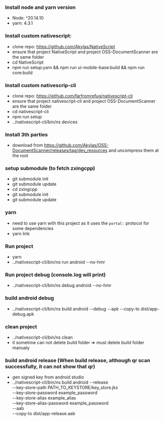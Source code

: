 ### Install node and yarn version
* Node: ^20.14.10
* yarn: 4.3.1

### Install custom nativescript:
* clone repo: https://github.com/Akylas/NativeScript
* ensure that project NativeScript and project OSS-DocumentScanner are the same folder
* cd NativeScript
* npm run setup:yarn && npm run ui-mobile-base:build && npm run core:build

### Install custom nativescrip-cli
* clone repo: https://github.com/farfromrefug/nativescript-cli
* ensure that project nativescript-cli and project OSS-DocumentScanner are the same folder
* cd nativescript-cli
* npm run setup
* ../nativescript-cli/bin/ns devices

### Install 3th parties
* download from https://github.com/Akylas/OSS-DocumentScanner/releases/tag/dev_resources and uncompress them at the root

### setup submodule (to fetch zxingcpp)
* git submodule init
* git submodule update
* cd zxingcpp
* git submodule init
* git submodule update

### yarn
* need to use yarn with this project as it uses the `portal:` protocol for some dependencies
* yarn link

### Run project
* yarn
* ../nativescript-cli/bin/ns run android --no-hmr

### Run project debug (console.log will print)
* ../nativescript-cli/bin/ns debug android --no-hmr

### build android debug
* ../nativescript-cli/bin/ns build android --debug --apk --copy-to dist/app-debug.apk

### clean project 
* ../nativescript-cli/bin/ns clean
* it sometime can not delete build folder => must delete build folder manualy


### build android release (When build release, although qr scan successfully, it can not show that qr)
* gen signed key from android studio
* ../nativescript-cli/bin/ns build android --release \
  --key-store-path PATH_TO_KEYSTORE/key_store.jks \
  --key-store-password example_password \
  --key-store-alias example_alias \
  --key-store-alias-password example_password \
  --aab \
  --copy-to dist/app-release.aab
